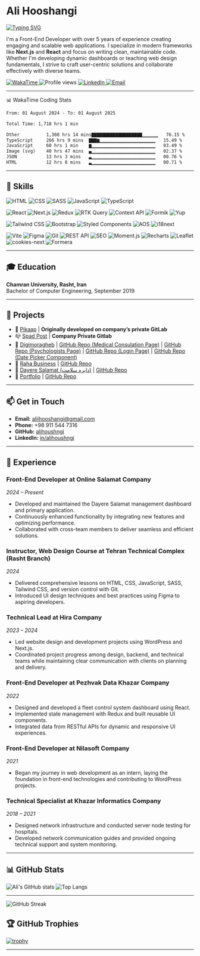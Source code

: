 # Ali Hooshangi 
[![Typing SVG](https://readme-typing-svg.herokuapp.com?font=Fira+Code&size=20&pause=1000&color=F78F1E&vCenter=true&width=435&lines=Hi%2C+I'm+Ali+Hooshangi!👋;I'm+a+Front-End+Developer+%F0%9F%91%BB;Next.js+%7C+React+%7C+TS)](https://github.com/alihooshangi)

I'm a Front-End Developer with over 5 years of experience creating engaging and scalable web applications. I specialize in modern frameworks like **Next.js** and **React** and focus on writing clean, maintainable code. Whether I'm developing dynamic dashboards or teaching web design fundamentals, I strive to craft user-centric solutions and collaborate effectively with diverse teams.

<p align="left">
  <a href="https://wakatime.com/@1938e314-b144-48d0-8045-7d1e6ee4e1c9" target="_blank">
    <img src="https://wakatime.com/badge/user/1938e314-b144-48d0-8045-7d1e6ee4e1c9.svg" alt="WakaTime">
  </a>
  <img src="https://komarev.com/ghpvc/?username=alihoushngi&color=blue" alt="Profile views"/>
  <a href="https://linkedin.com/in/alihoushangi" target="_blank">
    <img src="https://img.shields.io/badge/LinkedIn-blue?logo=linkedin&logoColor=white" alt="LinkedIn">
  </a>
  <a href="mailto:aliihooshangi@gmail.com">
    <img src="https://img.shields.io/badge/Email-D14836?logo=gmail&logoColor=white" alt="Email">
  </a>
</p>

---

  <summary>📊 WakaTime Coding Stats</summary>
<!--START_SECTION:waka-->

```txt
From: 01 August 2024 - To: 01 August 2025

Total Time: 1,718 hrs 1 min

Other          1,308 hrs 14 mins▇▇▇▇▇▇▇▇▇▇▇▇▇▇▇▇▇▇▇▁▁▁▁▁▁   76.15 %
TypeScript     266 hrs 9 mins  ▇▇▇▆▁▁▁▁▁▁▁▁▁▁▁▁▁▁▁▁▁▁▁▁▁   15.49 %
JavaScript     60 hrs 1 min    ▆▁▁▁▁▁▁▁▁▁▁▁▁▁▁▁▁▁▁▁▁▁▁▁▁   03.49 %
Image (svg)    40 hrs 47 mins  ▄▁▁▁▁▁▁▁▁▁▁▁▁▁▁▁▁▁▁▁▁▁▁▁▁   02.37 %
JSON           13 hrs 3 mins   ▃▁▁▁▁▁▁▁▁▁▁▁▁▁▁▁▁▁▁▁▁▁▁▁▁   00.76 %
HTML           12 hrs 8 mins   ▃▁▁▁▁▁▁▁▁▁▁▁▁▁▁▁▁▁▁▁▁▁▁▁▁   00.71 %
```

<!--END_SECTION:waka-->

---

## 🚀 Skills

<!-- Languages & Markup -->
![HTML](https://img.shields.io/badge/HTML5-E34F26?style=for-the-badge&logo=html5&logoColor=white)
![CSS](https://img.shields.io/badge/CSS3-1572B6?style=for-the-badge&logo=css3&logoColor=white)
![SASS](https://img.shields.io/badge/SASS-CC6699?style=for-the-badge&logo=sass&logoColor=white)
![JavaScript](https://img.shields.io/badge/JavaScript-F7DF1E?style=for-the-badge&logo=javascript&logoColor=black)
![TypeScript](https://img.shields.io/badge/TypeScript-3178C6?style=for-the-badge&logo=typescript&logoColor=white)

<!-- Frameworks & Libraries -->
![React](https://img.shields.io/badge/React-20232A?style=for-the-badge&logo=react&logoColor=61DAFB)
![Next.js](https://img.shields.io/badge/Next.js-000000?style=for-the-badge&logo=next.js&logoColor=white)
![Redux](https://img.shields.io/badge/Redux-593D88?style=for-the-badge&logo=redux&logoColor=white)
![RTK Query](https://img.shields.io/badge/RTK_Query-764ABC?style=for-the-badge&logo=redux&logoColor=white)
![Context API](https://img.shields.io/badge/Context_API-61DAFB?style=for-the-badge&logo=react&logoColor=white)
![Formik](https://img.shields.io/badge/Formik-EF7C00?style=for-the-badge&logo=data:image/svg+xml;base64,...&logoColor=white) <!-- Custom SVGs needed for some like Formik -->
![Yup](https://img.shields.io/badge/Yup-4B5563?style=for-the-badge)

<!-- UI & Styling -->
![Tailwind CSS](https://img.shields.io/badge/Tailwind_CSS-38B2AC?style=for-the-badge&logo=tailwind-css&logoColor=white)
![Bootstrap](https://img.shields.io/badge/Bootstrap-7952B3?style=for-the-badge&logo=bootstrap&logoColor=white)
![Styled Components](https://img.shields.io/badge/Styled--Components-DB7093?style=for-the-badge&logo=styled-components&logoColor=white)
![AOS](https://img.shields.io/badge/AOS-E5E5E5?style=for-the-badge&logoColor=black)
![i18next](https://img.shields.io/badge/i18next-26A69A?style=for-the-badge)

<!-- Other Tools & Tech -->
![Vite](https://img.shields.io/badge/Vite-646CFF?style=for-the-badge&logo=vite&logoColor=white)
![Figma](https://img.shields.io/badge/Figma-F24E1E?style=for-the-badge&logo=figma&logoColor=white)
![Git](https://img.shields.io/badge/Git-F05032?style=for-the-badge&logo=git&logoColor=white)
![REST API](https://img.shields.io/badge/REST_API-02569B?style=for-the-badge)
![SEO](https://img.shields.io/badge/SEO-008000?style=for-the-badge)
![Moment.js](https://img.shields.io/badge/Moment.js-black?style=for-the-badge)
![Recharts](https://img.shields.io/badge/Recharts-FF6F00?style=for-the-badge)
![Leaflet](https://img.shields.io/badge/Leaflet-199900?style=for-the-badge&logo=leaflet&logoColor=white)
![cookies-next](https://img.shields.io/badge/cookies--next-4B5563?style=for-the-badge)
![Formera](https://img.shields.io/badge/Formera-0088CC?style=for-the-badge)

---

## 🎓 Education

**Chamran University, Rasht, Iran**  
Bachelor of Computer Engineering, September 2019

---

## 📁 Projects

- 🚖 [Pikaap](https://github.com/alihoushngi/pikaap) | **Originally developed on company’s private GitLab**
- 📪 [Spad Post](https://spadpost.ir/) | **Company Private Gitlab**
- 💊 [Digimoragheb](https://www.digimoragheb.com/) | [GitHub Repo (Medical Consulation Page)](https://github.com/sobhanashine/FMS-Digimoragheb/tree/main/src/app/(landing)/medical-consultation) | [GitHub Repo (Psychologists Page)](https://github.com/sobhanashine/FMS-Digimoragheb/tree/main/src/app/(landing)/psychologists) | [GitHub Repo (Login Page)](https://github.com/sobhanashine/FMS-Digimoragheb/tree/main/src/app/auth/login) | [GitHub Repo (Date Picker Component)](https://github.com/sobhanashine/FMS-Digimoragheb/tree/main/src/components/DatePicker)
- 🥇 [Raha Business](http://www.rahabusiness.com/) | [GitHub Repo](https://github.com/alihoushngi/Raha)
- 🚀 [Dayere Salamat (دایره سلامت)](https://dayereh-salamat.ir/) | [GitHub Repo](https://github.com/alihoushngi/Dayereh-Salamat-App)
- 👤 [Portfolio](https://portfolio-v2-orcin-phi.vercel.app/) | [GitHub Repo](https://github.com/alihoushngi/Portfolio-v2)

---

## 📫 Get in Touch

- **Email:** [aliihooshangi@gmail.com](mailto:aliihooshangi@gmail.com)
- **Phone:** +98 911 544 7316
- **GitHub:** [alihoushngi](https://github.com/alihoushngi)
- **LinkedIn:** [in/alihoushngi](https://www.linkedin.com/in/alihoushngi)

---

## 💼 Experience

### Front-End Developer at Online Salamat Company  
*2024 – Present*  
- Developed and maintained the Dayere Salamat management dashboard and primary application.  
- Continuously enhanced functionality by integrating new features and optimizing performance.  
- Collaborated with cross-team members to deliver seamless and efficient solutions.

### Instructor, Web Design Course at Tehran Technical Complex (Rasht Branch)  
*2024*  
- Delivered comprehensive lessons on HTML, CSS, JavaScript, SASS, Tailwind CSS, and version control with Git.
- Introduced UI design techniques and best practices using Figma to aspiring developers.

### Technical Lead at Hira Company  
*2023 – 2024*  
- Led website design and development projects using WordPress and Next.js.  
- Coordinated project progress among design, backend, and technical teams while maintaining clear communication with clients on planning and delivery.

### Front-End Developer at Pezhvak Data Khazar Company  
*2022*  
- Designed and developed a fleet control system dashboard using React.  
- Implemented state management with Redux and built reusable UI components.  
- Integrated data from RESTful APIs for dynamic and responsive UI experiences.

### Front-End Developer at Nilasoft Company  
*2021*  
- Began my journey in web development as an intern, laying the foundation in front-end technologies and contributing to WordPress projects.

### Technical Specialist at Khazar Informatics Company  
*2018 – 2021*  
- Designed network infrastructure and conducted server node testing for hospitals.  
- Developed network communication guides and provided ongoing technical support and system monitoring.

---

## 📊 GitHub Stats

![Ali's GitHub stats](https://github-readme-stats.vercel.app/api?username=alihoushngi&show_icons=true&theme=radical)
![Top Langs](https://github-readme-stats.vercel.app/api/top-langs/?username=alihoushngi&layout=compact&theme=radical)

---

![GitHub Streak](https://streak-stats.demolab.com?user=alihoushngi&theme=radical)

## 🏆 GitHub Trophies

[![trophy](https://github-profile-trophy.vercel.app/?username=alihoushngi&theme=radical)](https://github.com/ryo-ma/github-profile-trophy)

---
